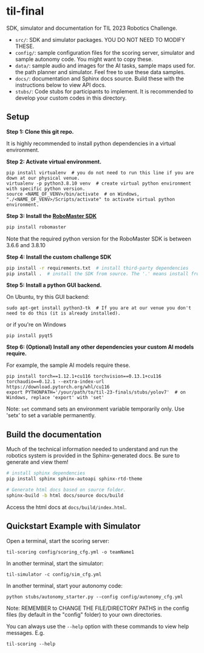 # til-final

SDK, simulator and documentation for TIL 2023 Robotics Challenge.

* ``src/``: SDK and simulator packages. YOU DO NOT NEED TO MODIFY THESE.
* ``config/``: sample configuration files for the scoring server, simulator and sample autonomy code. 
  You might want to copy these.
* ``data/``: sample audio and images for the AI tasks, sample maps used for.
  the path planner and simulator. Feel free to use these data samples.
* ``docs/``: documentation and Sphinx docs source. Build these with the instructions below to view API docs.
* ``stubs/``: Code stubs for participants to implement. It is recommended to develop your custom codes in this directory.

## Setup
**Step 1: Clone this git repo.**

It is highly recommended to install python dependencies in a virtual environment.

**Step 2: Activate virtual environment.**
```
pip install virtualenv  # you do not need to run this line if you are down at our physical venue.
virtualenv -p python3.8.10 venv  # create virtual python environment with specific python version.
source <NAME_OF_VENV>/bin/activate  # on Windows, "./<NAME_OF_VENV>/Scripts/activate" to activate virtual python environment.
```

**Step 3: Install the [RoboMaster SDK](https://robomaster-dev.readthedocs.io/en/latest/python_sdk/installs.html)**
```sh
pip install robomaster
```

Note that the required python version for the RoboMaster SDK is between 3.6.6 and 3.8.10

**Step 4: Install the custom challenge SDK**
```sh
pip install -r requirements.txt  # install third-party dependencies
pip install .  # install the SDK from source. The '.' means install from current directory.
```

**Step 5: Install a python GUI backend.**

On Ubuntu, try this GUI backend:
```
sudo apt-get install python3-tk  # If you are at our venue you don't need to do this (it is already installed).
```

or if you're on Windows
```
pip install pyqt5
```


**Step 6: (Optional) Install any other dependencies your custom AI models require.**

For example, the sample AI models require these.
```
pip install torch==1.12.1+cu116 torchvision==0.13.1+cu116 torchaudio==0.12.1 --extra-index-url https://download.pytorch.org/whl/cu116
export PYTHONPATH='/your/path/to/til-23-finals/stubs/yolov7'  # on Windows, replace 'export' with 'set'
```

Note: `set` command sets an environment variable temporarily only. Use 'setx' to set a variable permanently.   

## Build the documentation

Much of the technical information needed to understand and run the robotics system is provided in the Sphinx-generated docs.
Be sure to generate and view them!

```sh
# install sphinx dependencies
pip install sphinx sphinx-autoapi sphinx-rtd-theme

# Generate html docs based on source folder.
sphinx-build -b html docs/source docs/build 
```

Access the html docs at `docs/build/index.html`.

## Quickstart Example with Simulator

Open a terminal, start the scoring server:

`til-scoring config/scoring_cfg.yml -o teamName1`

In another terminal, start the simulator:

`til-simulator -c config/sim_cfg.yml`

In another terminal, start your autonomy code:

`python stubs/autonomy_starter.py --config config/autonomy_cfg.yml`

Note: REMEMBER to CHANGE THE FILE/DIRECTORY PATHS in the config files (by default in the "config" folder) to your own directories.

You can always use the `--help` option with these commands to view help messages. E.g.

`til-scoring --help`
